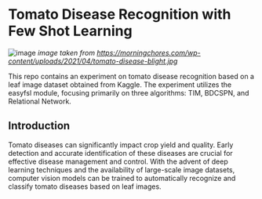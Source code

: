 # Tomato Disease Recognition with Few Shot Learning

![image](https://github.com/joshuasir/tomato-disease-FSL/assets/71873035/705e919e-37a8-4972-8e96-9d60b8ad995e)
_image taken from https://morningchores.com/wp-content/uploads/2021/04/tomato-disease-blight.jpg_

This repo contains an experiment on tomato disease recognition based on a leaf image dataset obtained from Kaggle. The experiment utilizes the easyfsl module, focusing primarily on three algorithms: TIM, BDCSPN, and Relational Network.

## Introduction
Tomato diseases can significantly impact crop yield and quality. Early detection and accurate identification of these diseases are crucial for effective disease management and control. With the advent of deep learning techniques and the availability of large-scale image datasets, computer vision models can be trained to automatically recognize and classify tomato diseases based on leaf images.
